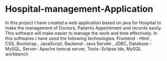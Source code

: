 # Hospital-management-Application
In this project I have created a
web application based on java for Hospital to make the management of Doctors, Patients
Appointment and records easily. This software will make easier to manage the work and time effectively.
In this softwares i have used the following technologies:
Frontend -	Html , CSS, Bootstrap , JavaScript,
Backend-	Java Servlet , JDBC,
Database -	MySQL,
Server-	Apache tomcat server,
Tools-	Eclipse Ide, MySQL workbench
